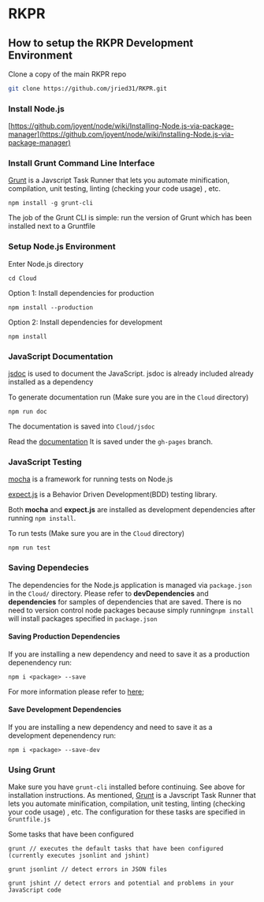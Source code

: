 <!--
    This is README is written in Markdown
    Please refer to here for an introduction to Markdown
    http://daringfireball.net/projects/markdown/
-->
RKPR
====

How to setup the RKPR Development Environment
---------------------------------------------

Clone a copy of the main RKPR repo

```bash
git clone https://github.com/jried31/RKPR.git
```

### Install Node.js

[https://github.com/joyent/node/wiki/Installing-Node.js-via-package-manager](https://github.com/joyent/node/wiki/Installing-Node.js-via-package-manager)

### Install Grunt Command Line Interface

[Grunt](http://gruntjs.com/getting-started) is a Javscript Task Runner that lets you automate minification, compilation, unit testing, linting (checking your code usage) , etc.

```
npm install -g grunt-cli
```
The job of the Grunt CLI is simple: run the version of Grunt which has been installed next to a Gruntfile

### Setup Node.js Environment 

Enter Node.js directory
```
cd Cloud
```

Option 1: Install dependencies for production
```
npm install --production
```

Option 2: Install dependencies for development 
```
npm install
```

### JavaScript Documentation

[jsdoc](http://usejsdoc.org/index.html) is used to document the JavaScript.
jsdoc is already included already installed as a dependency

To generate documentation run (Make sure you are in the ```Cloud``` directory)
```
npm run doc
```
The documentation is saved into ```Cloud/jsdoc```

Read the [documentation](http://jried31.github.io/RKPR/) 
It is saved under the `gh-pages` branch.

### JavaScript Testing
[mocha](http://visionmedia.github.io/mocha/) is a framework for running tests on Node.js

[expect.js](https://github.com/LearnBoost/expect.js) is a Behavior Driven Development(BDD) testing library.

Both **mocha** and **expect.js** are installed as development dependencies after running ```npm install```.

To run tests (Make sure you are in the ```Cloud``` directory)

```
npm run test
```
### Saving Dependecies

The dependencies for the Node.js application is managed via ```package.json``` in the ```Cloud/``` directory.
Please refer to **devDependencies** and **dependencies** for samples of dependencies that are saved.
There is no need to version control node packages because simply running```npm install``` will install packages specified in ```package.json```

#### Saving Production Dependencies
If you are installing a new dependency and need to save it as a production depenendency run:
```
npm i <package> --save
```
For more information please refer to [here](https://www.npmjs.org/doc/cli/npm-install.html);

#### Save Development Dependencies 
If you are installing a new dependency and need to save it as a development depenendency run:
```
npm i <package> --save-dev
```

### Using Grunt

Make sure you have ```grunt-cli``` installed before continuing. See above for installation instructions.
As mentioned, [Grunt](http://gruntjs.com/getting-started) is a Javscript Task Runner that lets you automate minification, compilation, unit testing, linting (checking your code usage) , etc.
The configuration for these tasks are specified in ```Gruntfile.js```

Some tasks that have been configured
```
grunt // executes the default tasks that have been configured (currently executes jsonlint and jshint)
```
```
grunt jsonlint // detect errors in JSON files
```
```
grunt jshint // detect errors and potential and problems in your JavaScript code
```

